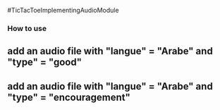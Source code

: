 #TicTacToeImplementingAudioModule

### How to use

## add an audio file with "langue" = "Arabe" and "type" = "good"

## add an audio file with "langue" = "Arabe" and "type" = "encouragement"

